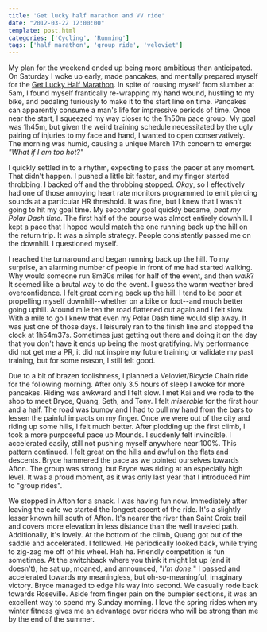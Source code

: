 ```yaml
---
title: 'Get lucky half marathon and VV ride'
date: "2012-03-22 12:00:00"
template: post.html
categories: ['Cycling', 'Running']
tags: ['half marathon', 'group ride', 'veloviet']
---
```


My plan for the weekend ended up being more ambitious than anticipated. On Saturday I woke up early, made pancakes, and mentally prepared myself for the [Get Lucky Half Marathon][1]. In spite of rousing myself from slumber at 5am, I found myself frantically re-wrapping my hand wound, hustling to my bike, and pedaling furiously to make it to the start line on time. Pancakes can apparently consume a man's life for impressive periods of time. Once near the start, I squeezed my way closer to the 1h50m pace group. My goal was 1h45m, but given the weird training schedule necessitated by the ugly pairing of injuries to my face and hand, I wanted to open conservatively. The morning was humid, causing a unique March 17th concern to emerge: *"What if I am too hot?"* 

I quickly settled in to a rhythm, expecting to pass the pacer at any moment. That didn't happen. I pushed a little bit faster, and my finger started throbbing. I backed off and the throbbing stopped. *Okay*, so I effectively had one of those annoying heart rate monitors programmed to emit piercing sounds at a particular HR threshold. It was fine, but I knew that I wasn't going to hit my goal time. My secondary goal quickly became, *beat my Polar Dash time*. The first half of the course was almost entirely downhill. I kept a pace that I hoped would match the one running back up the hill on the return trip. It was a simple strategy. People consistently passed me on the downhill. I questioned myself.  
  
I reached the turnaround and began running back up the hill. To my surprise, an alarming number of people in front of me had started walking. Why would someone run 8m30s miles for half of the event, and then *walk*? It seemed like a brutal way to do the event. I guess the warm weather bred overconfidence. I felt great coming back up the hill. I tend to be poor at propelling myself downhill--whether on a bike or foot--and much better going uphill. Around mile ten the road flattened out again and I felt slow. With a mile to go I knew that even my Polar Dash time would slip away. It was just one of those days. I leisurely ran to the finish line and stopped the clock at 1h54m37s. Sometimes just getting out there and doing it on the day that you don't have it ends up being the most gratifying. My performance did not get me a PR, it did not inspire my future training or validate my past training, but for some reason, I still felt good.  

Due to a bit of brazen foolishness, I planned a Veloviet/Bicycle Chain ride for the following morning. After only 3.5 hours of sleep I awoke for more pancakes. Riding was awkward and I felt slow. I met Kai and we rode to the shop to meet Bryce, Quang, Seth, and Tony. I felt *miserable* for the first hour and a half. The road was bumpy and I had to pull my hand from the bars to lessen the painful impacts on my finger. Once we were out of the city and riding up some hills, I felt much better. After plodding up the first climb, I took a more purposeful pace up Mounds. I suddenly felt invincible. I accelerated easily, still not pushing myself anywhere near 100%. This pattern continued. I felt great on the hills and awful on the flats and descents. Bryce hammered the pace as we pointed ourselves towards Afton. The group was strong, but Bryce was riding at an especially high level. It was a proud moment, as it was only last year that I introduced him to "group rides".  
  
We stopped in Afton for a snack. I was having fun now. Immediately after leaving the cafe we started the longest ascent of the ride. It's a slightly lesser known hill south of Afton. It's nearer the river than Saint Croix trail and covers more elevation in less distance than the well traveled path. Additionally, it's lovely. At the bottom of the climb, Quang got out of the saddle and accelerated. I followed. He periodically looked back, while trying to zig-zag me off of his wheel. Hah ha. Friendly competition is fun sometimes. At the switchback where you think it might let up (and it doesn't), he sat up, moaned, and announced, "*I'm done.*" I passed and accelerated towards my meaningless, but oh-so-meaningful, imaginary victory. Bryce managed to edge his way into second. We casually rode back towards Roseville. Aside from finger pain on the bumpier sections, it was an excellent way to spend my Sunday morning. I love the spring rides when my winter fitness gives me an advantage over riders who will be strong than me by the end of the summer.

 [1]: http://www.getluckytc.org